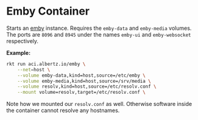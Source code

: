 # Emby Container
Starts an [emby](https://emby.media/) instance. Requires the `emby-data` and `emby-media` volumes.
The ports are `8096` and `8945` under the names `emby-ui` and `emby-websocket` respectively.

**Example:**
```bash
rkt run	aci.albertz.io/emby \
	--net=host \
	--volume emby-data,kind=host,source=/etc/emby \
	--volume emby-media,kind=host,source=/srv/media \
	--volume resolv,kind=host,source=/etc/resolv.conf \
	--mount volume=resolv,target=/etc/resolv.conf \
```

Note how we mounted our `resolv.conf` as well. Otherwise software inside the container cannot resolve any hostnames.
